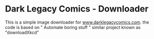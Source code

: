 # Dark Legacy Comics - Downloader
This is a simple image downloader for www.darklegacycomics.com.
the code is based on " Automate boring stuff " similar project known as "downloadXkcd"
